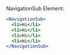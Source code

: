 NavigationSub Element:

```jsx
<NavigationSub>
  <li>Hi</li>
  <li>Hi</li>
  <li>Hi</li>
  <li>Hi</li>
</NavigationSub>
```